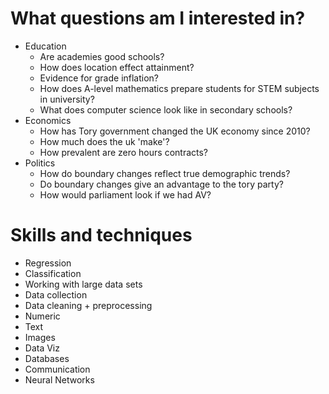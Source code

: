# What questions am I interested in?
- Education
  - Are academies good schools?
  - How does location effect attainment?
  - Evidence for grade inflation?
  - How does A-level mathematics prepare students for STEM subjects in    university?
  - What does computer science look like in secondary schools?
- Economics
  - How has Tory government changed the UK economy since 2010?
  - How much does the uk 'make'?
  - How prevalent are zero hours contracts?
- Politics
  - How do boundary changes reflect true demographic trends?
  - Do boundary changes give an advantage to the tory party?
  - How would parliament look if we had AV?

# Skills and techniques
 - Regression
 - Classification
 - Working with large data sets
 - Data collection
 - Data cleaning + preprocessing
  - Numeric
  - Text
  - Images
 - Data Viz
 - Databases
 - Communication
 - Neural Networks
 

